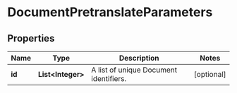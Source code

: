 

# DocumentPretranslateParameters

## Properties

Name | Type | Description | Notes
------------ | ------------- | ------------- | -------------
**id** | **List&lt;Integer&gt;** | A list of unique Document identifiers. |  [optional]



